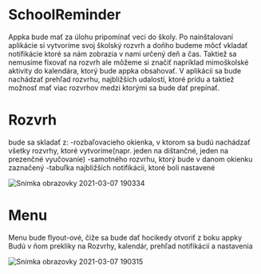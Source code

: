# SchoolReminder

Appka bude mať za úlohu pripomínať veci do školy. Po nainštalovaní aplikácie si vytvoríme svoj školský rozvrh a doňho budeme môcť vkladať notifikácie ktoré sa nám zobrazia v nami určený deň a čas. Taktiež sa nemusíme fixovať na rozvrh ale môžeme si značiť napríklad mimoškolské aktivity do kalendára, ktorý bude appka obsahovať. V aplikácii sa bude nachádzať prehľad rozvrhu, najbližších udalostí, ktoré prídu a taktiež možnosť mať viac rozvrhov medzi ktorými sa bude dať prepínať.

# Rozvrh

bude sa skladať z:
-rozbaľovacieho okienka, v ktorom sa budú nachádzať všetky rozvrhy, ktoré vytvoríme(napr. jeden na dištančné, jeden na prezenčné vyučovanie)
-samotného rozvrhu, ktorý bude v danom okienku zaznačený
-tabuľka najbližších notifikácii, ktoré boli nastavené


![Snímka obrazovky 2021-03-07 190334](https://user-images.githubusercontent.com/71751291/110249866-a2db0d80-7f78-11eb-8a82-6cc2f869ca40.png)

# Menu

Menu bude flyout-ové, čiže sa bude dať hocikedy otvoriť z boku appky
Budú v ňom prekliky na Rozvrhy, kalendár, prehľad notifikácií a nastavenia

![Snímka obrazovky 2021-03-07 190315](https://user-images.githubusercontent.com/71751291/110250172-3e20b280-7f7a-11eb-97c2-94f9affba8a7.png)

